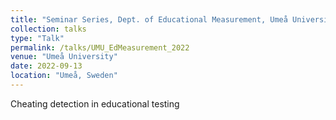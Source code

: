 ```yaml
---
title: "Seminar Series, Dept. of Educational Measurement, Umeå University"
collection: talks
type: "Talk"
permalink: /talks/UMU_EdMeasurement_2022
venue: "Umeå University"
date: 2022-09-13
location: "Umeå, Sweden"
---
```


Cheating detection in educational testing
